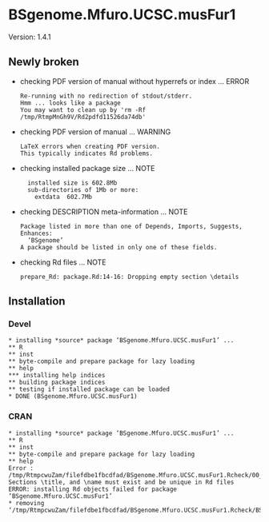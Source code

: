 # BSgenome.Mfuro.UCSC.musFur1

Version: 1.4.1

## Newly broken

*   checking PDF version of manual without hyperrefs or index ... ERROR
    ```
    Re-running with no redirection of stdout/stderr.
    Hmm ... looks like a package
    You may want to clean up by 'rm -Rf /tmp/RtmpMnGh9V/Rd2pdfd11526da74db'
    ```

*   checking PDF version of manual ... WARNING
    ```
    LaTeX errors when creating PDF version.
    This typically indicates Rd problems.
    ```

*   checking installed package size ... NOTE
    ```
      installed size is 602.8Mb
      sub-directories of 1Mb or more:
        extdata  602.7Mb
    ```

*   checking DESCRIPTION meta-information ... NOTE
    ```
    Package listed in more than one of Depends, Imports, Suggests, Enhances:
      ‘BSgenome’
    A package should be listed in only one of these fields.
    ```

*   checking Rd files ... NOTE
    ```
    prepare_Rd: package.Rd:14-16: Dropping empty section \details
    ```

## Installation

### Devel

```
* installing *source* package ‘BSgenome.Mfuro.UCSC.musFur1’ ...
** R
** inst
** byte-compile and prepare package for lazy loading
** help
*** installing help indices
** building package indices
** testing if installed package can be loaded
* DONE (BSgenome.Mfuro.UCSC.musFur1)

```
### CRAN

```
* installing *source* package ‘BSgenome.Mfuro.UCSC.musFur1’ ...
** R
** inst
** byte-compile and prepare package for lazy loading
** help
Error : /tmp/RtmpcwuZam/filefdbe1fbcdfad/BSgenome.Mfuro.UCSC.musFur1.Rcheck/00_pkg_src/BSgenome.Mfuro.UCSC.musFur1/man/package.Rd: Sections \title, and \name must exist and be unique in Rd files
ERROR: installing Rd objects failed for package ‘BSgenome.Mfuro.UCSC.musFur1’
* removing ‘/tmp/RtmpcwuZam/filefdbe1fbcdfad/BSgenome.Mfuro.UCSC.musFur1.Rcheck/BSgenome.Mfuro.UCSC.musFur1’

```
